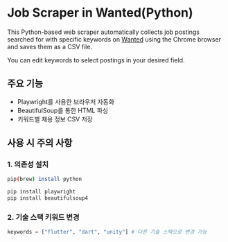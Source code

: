 # Job Scraper in Wanted(Python)

This Python-based web scraper automatically collects job postings searched for with specific keywords on [Wanted](https://www.wanted.co.kr) using the Chrome browser and saves them as a CSV file.

You can edit keywords to select postings in your desired field.

## 주요 기능
- Playwright를 사용한 브라우저 자동화
- BeautifulSoup를 통한 HTML 파싱
- 키워드별 채용 정보 CSV 저장

## 사용 시 주의 사항

### 1. 의존성 설치
```bash
pip(brew) install python

pip install playwright
pip install beautifulsoup4
```

### 2. 기술 스택 키워드 변경
```python
keywords = ["flutter", "dart", "unity"] # 다른 기술 스택으로 변경 가능
```

